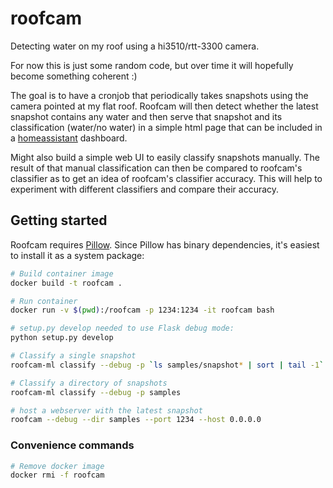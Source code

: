 # roofcam
Detecting water on my roof using a hi3510/rtt-3300 camera.

For now this is just some random code, but over time it will hopefully become something coherent :)

The goal is to have a cronjob that periodically takes snapshots using the camera pointed at my flat roof.
Roofcam will then detect whether the latest snapshot contains any water and then serve that snapshot and its
classification (water/no water) in a simple html page that can be included in a
[homeassistant](http://homeassistant.io/) dashboard.

Might also build a simple web UI to easily classify snapshots manually. The result of that manual classification
can then be compared to roofcam's classifier as to get an idea of roofcam's classifier accuracy. This will help to
experiment with different classifiers and compare their accuracy.

## Getting started

Roofcam requires [Pillow](http://pillow.readthedocs.io/en/4.0.x/index.html). Since Pillow has binary dependencies, it's
easiest to install it as a system package:

```bash
# Build container image
docker build -t roofcam .

# Run container
docker run -v $(pwd):/roofcam -p 1234:1234 -it roofcam bash

# setup.py develop needed to use Flask debug mode:
python setup.py develop

# Classify a single snapshot
roofcam-ml classify --debug -p `ls samples/snapshot* | sort | tail -1`

# Classify a directory of snapshots
roofcam-ml classify --debug -p samples

# host a webserver with the latest snapshot
roofcam --debug --dir samples --port 1234 --host 0.0.0.0
```

### Convenience commands

```bash
# Remove docker image
docker rmi -f roofcam
```
